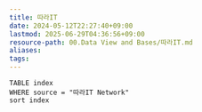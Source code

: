 ```yaml
---
title: 따라IT
date: 2024-05-12T22:27:40+09:00
lastmod: 2025-06-29T04:36:56+09:00
resource-path: 00.Data View and Bases/따라IT.md
aliases: 
tags: 
---
```

```dataview
TABLE index
WHERE source = "따라IT Network"
sort index
```
